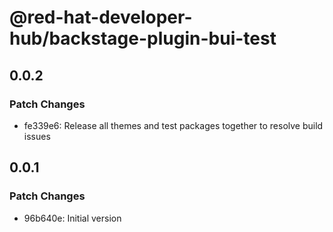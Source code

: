 # @red-hat-developer-hub/backstage-plugin-bui-test

## 0.0.2

### Patch Changes

- fe339e6: Release all themes and test packages together to resolve build issues

## 0.0.1

### Patch Changes

- 96b640e: Initial version
